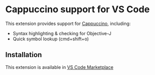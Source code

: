 # Cappuccino support for VS Code
 
This extension provides support for [Cappuccino](http://www.cappuccino-project.org/), including:

* Syntax highlighting & checking for Objective-J
* Quick symbol lookup (cmd+shift+o)

## Installation

This extension is available in [VS Code Marketplace](https://marketplace.visualstudio.com/items?itemName=rramsden.cappuccino)
